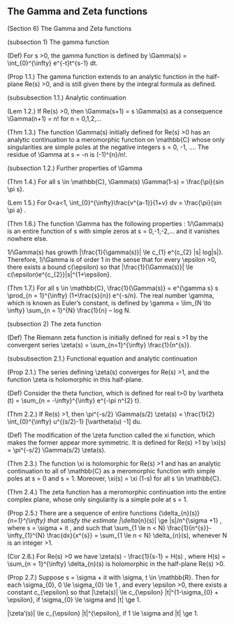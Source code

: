 The Gamma and Zeta functions
-------

(Section 6) The Gamma and Zeta functions

(subsection 1) The gamma function

(Def) For s >0, the gamma function is defined by \Gamma(s) = \int_{0}^{\infty} e^{-t}t^{s-1} dt. 

(Prop 1.1.) The gamma function extends to an analytic function in the half-plane Re(s) >0, and is still given there by the integral formula as defined.

(subsubsection 1.1.) Analytic continuation

(Lem 1.2.) If Re(s) >0, then \Gamma(s+1) = s \Gamma(s) as a consequence \Gamma(n+1) = n! for n = 0,1,2,…

(Thm 1.3.) The function \Gamma(s) initially defined for Re(s) >0 has an analytic continuation to a meromorphic function on \mathbb{C} whose only singularities are simple poles at the negative integers s = 0, -1, …. The residue of \Gamma at s = -n is (-1)^{n}/n!.

(subsection 1.2.) Further properties of \Gamma

(Thm 1.4.) For all s \in \mathbb{C}, \Gamma(s) \Gamma(1-s) = \frac{\pi}{sin \pi s}.

(Lem 1.5.) For 0<a<1, \int_{0}^{\infty}\frac{v^{a-1}}{1+v} dv = \frac{\pi}{sin \pi a} .

(Thm 1.6.) The function \Gamma has the following properties : 1/\Gamma(s) is an entire function of s with simple zeros at s = 0,-1,-2,… and it vanishes nowhere else.

1/\Gamma(s) has growth |\frac{1}{\gamma(s)}| \le c_{1} e^{c_{2} |s| log|s|}. Therefore, 1/\Gamma is of order 1 in the sense that for every \epsilon >0, there exists a bound c(\epsilon) so that |\frac{1}{\Gamma(s)}| \le c(\epsilon)e^{c_{2}}|s|^{1+\epsilon}.

(Thm 1.7.) For all s \in \mathbb{C}, \frac{1}{\Gamma(s)} = e^{\gamma s} s \prod_{n = 1}^{\infty} (1+\frac{s}{n}) e^{-s/n}. The real number \gamma, which is known as Euler’s constant, is defined by \gamma = \lim_{N \to \infty} \sum_{n = 1}^{N} \frac{1}{n} – log N.

(subsection 2) The zeta function

(Def) The Riemann zeta function is initially defined for real s >1 by the convergent series \zeta(s) = \sum_{n=1}^{\infty} \frac{1}{n^{s}}. 

(subsubsection 2.1.) Functional equation and analytic continuation

(Prop 2.1.) The series defining \zeta(s) converges for Re(s) >1, and the function \zeta is holomorphic in this half-plane.

(Def) Consider the theta function, which is defined for real t>0 by \vartheta (t) = \sum_{n = -\infty}^{\infty} e^{-\pi n^{2} t}.

(Thm 2.2.) If Re(s) >1, then \pi^{-s/2} \Gamma(s/2) \zeta(s) = \frac{1}{2} \int_{0}^{\infty} u^{(s/2)-1} [\vartheta(u) -1] du.

(Def) The modification of the \zeta function called the xi function, which makes the former appear more symmetric. It is defined for Re(s) >1 by \xi(s) = \pi^{-s/2} \Gamma(s/2) \zeta(s).

(Thm 2.3.) The function \xi is holomorphic for Re(s) >1 and has an analytic continuation to all of \mathbb{C} as a meromorphic function with simple poles at s = 0 and s = 1. Moreover, \xi(s) = \xi (1-s) for all s \in \mathbb{C}.

(Thm 2.4.) The zeta function has a meromorphic continuation into the entire complex plane, whose only singularity is a simple pole at s = 1.

(Prop 2.5.) There are a sequence of entire functions {\delta_{n}(s)}_{n=1}^{\infty} that satisfy the estimate |\delta_{n}(s)| \ge |s|/n^{\sigma +1} , where s = \sigma + it , and such that \sum_{1 \le n < N} \frac{1}{n^{s}}-\infty_{1}^{N} \frac{dx}{x^{s}} = \sum_{1 \le n < N} \delta_{n}(s), whenever N is an integer >1.

(Cor 2.6.) For Re(s) >0 we have \zeta(s) - \frac{1}{s-1} = H(s) , where H(s) = \sum_{n = 1}^{\infty} \delta_{n}(s) is holomorphic in the half-plane Re(s) >0.

(Prop 2.7.) Suppose s = \sigma + it with \sigma, t \in \mathbb{R}. Then for each \sigma_{0}, 0 \le \sigma_{0} \le 1 , and every \epsilon >0, there exists a constant c_{\epsilon} so that |\zeta(s)| \le c_{\epsilon} |t|^{1-\sigma_{0} + \epsilon}, if \sigma_{0} \le \sigma and |t| \ge 1.

|\zeta’(s)| \le c_{\epsilon} |t|^{\epsilon}, if 1 \le \sigma and |t| \ge 1.

